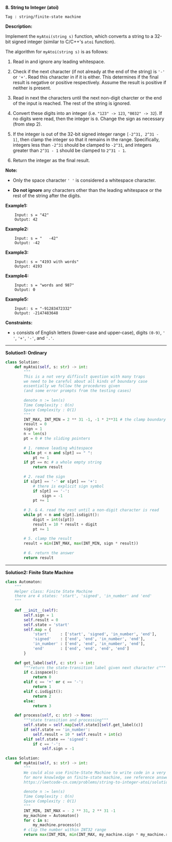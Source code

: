 **8. String to Integer (atoi)**

```Tag : string/finite-state machine```

**Description:**

Implement the ```myAtoi(string s)``` function, which converts a string to a 32-bit signed integer (similar to C/C++'s ```atoi``` function).

The algorithm for ```myAtoi(string s)``` is as follows:

1. Read in and ignore any leading whitespace.

2. Check if the next character (if not already at the end of the string) is ```'-'``` or ```'+'```. Read this character in if it is either. This determines if the final result is negative or positive respectively. Assume the result is positive if neither is present.

3. Read in next the characters until the next non-digit charcter or the end of the input is reached. The rest of the string is ignored.

4. Convert these digits into an integer (i.e. ```"123" -> 123```, ```"0032" -> 32```). If no digits were read, then the integer is ```0```. Change the sign as necessary (from step 2).

5. If the integer is out of the 32-bit signed integer range ```[-2^31, 2^31 - 1]```, then clamp the integer so that it remains in the range. Specifically, integers less than ```-2^31``` should be clamped to ```-2^31```, and integers greater than ```2^31 - 1``` should be clamped to ```2^31 - 1```.

6. Return the integer as the final result.

**Note:**

+ Only the space character ```' '``` is considered a whitespace character.

+ **Do not ignore** any characters other than the leading whitespace or the rest of the string after the digits.

**Example1:**

		Input: s = "42"
		Output: 42

**Example2:**

		Input: s = "   -42"
		Output: -42

**Example3:**

		Input: s = "4193 with words"
		Output: 4193

**Example4:**

		Input: s = "words and 987"
		Output: 0

**Example5:**

		Input: s = "-91283472332"
		Output: -2147483648

**Constraints:**

+ ```s``` consists of English letters (lower-case and upper-case), digits ```(0-9)```, ```' '```, ```'+'```, ```'-'```, and ```'.'```.

-----------

**Solution1: Ordinary**

```python
class Solution:
    def myAtoi(self, s: str) -> int:
        """
        This is a not very difficult question with many traps
        we need to be careful about all kinds of boundary case
        essentially we follow the procedures given
        (and some error prompts from the testing cases)
        
        denote n := len(s)
        Time Complexity : O(n)
        Space Complexity : O(1)
        """
        INT_MAX, INT_MIN = 2 ** 31 -1, -1 * 2**31 # the clamp boundary
        result = 0
        sign = 1 
        n = len(s)
        pt = 0 # the sliding pointers
        
        # 1. remove leading whitespace
        while pt < n and s[pt] == " ":
            pt += 1
        if pt == n: # a whole empty string
            return result
        
        # 2. read the sign
        if s[pt] == '-' or s[pt] == '+':
            # there is explicit sign symbol
            if s[pt] == '-':
                sign = -1
            pt += 1
            
        # 3. & 4. read the rest until a non-digit character is read
        while pt < n and s[pt].isdigit():
            digit = int(s[pt])
            result = 10 * result + digit
            pt += 1
        
        # 5. clamp the result
        result = min(INT_MAX, max(INT_MIN, sign * result))
        
        # 6. return the answer
        return result
```

-----------

**Solution2: Finite State Machine**

```python
class Automaton:
    """
    Helper class: Finite State Machine
    there are 4 states: 'start', 'signed', 'in_number' and 'end'    
    """
    
    def __init__(self):
        self.sign = 1
        self.result = 0
        self.state = 'start'
        self.map = {
            'start'     : ['start', 'signed', 'in_number', 'end'],
            'signed'    : ['end', 'end', 'in_number', 'end'],
            'in_number' : ['end', 'end', 'in_number', 'end'],
            'end'       : ['end', 'end', 'end', 'end']
        }
    
    def get_label(self, c: str) -> int:
        """return the state-transition label given next character c"""
        if c.isspace():
            return 0
        elif c == '+' or c == '-':
            return 1
        elif c.isdigit():
            return 2
        else: 
            return 3
    
    def process(self, c: str) -> None:
        """state transition and processing"""
        self.state = self.map[self.state][self.get_label(c)]
        if self.state == 'in_number':
            self.result = 10 * self.result + int(c)
        elif self.state == 'signed':
            if c == '-':
                self.sign = -1
                
class Solution:
    def myAtoi(self, s: str) -> int:
        """
        We could also use Finite-State Machine to write code in a very clear and concise way
        for more knowledge on finite-state machine, see reference answer with detailed steps
        https://leetcode-cn.com/problems/string-to-integer-atoi/solution/zi-fu-chuan-zhuan-huan-zheng-shu-atoi-by-leetcode-/
        
        denote n := len(s)
        Time Complexity : O(n)
        Space Complexity : O(1)
        """
        INT_MIN, INT_MAX = - 2 ** 31, 2 ** 31 -1
        my_machine = Automaton()
        for c in s:
            my_machine.process(c)
        # clip the number within INT32 range
        return max(INT_MIN, min(INT_MAX, my_machine.sign * my_machine.result))
```
